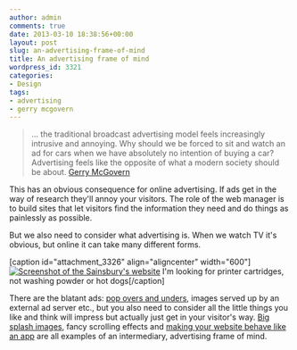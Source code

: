 ```yaml
---
author: admin
comments: true
date: 2013-03-10 18:38:56+00:00
layout: post
slug: an-advertising-frame-of-mind
title: An advertising frame of mind
wordpress_id: 3321
categories:
- Design
tags:
- advertising
- gerry mcgovern
---
```


> … the traditional broadcast advertising model feels increasingly intrusive and annoying. Why should we be forced to sit and watch an ad for cars when we have absolutely no intention of buying a car? Advertising feels like the opposite of what a modern society should be about. [Gerry McGovern](http://www.gerrymcgovern.com/new-thinking/problem-trying-get-attention)


This has an obvious consequence for online advertising. If ads get in the way of research they'll annoy your visitors. The role of the web manager is to build sites that let visitors find the information they need and do things as painlessly as possible.

But we also need to consider what advertising is. When we watch TV it's obvious, but online it can take many different forms.

[caption id="attachment_3326" align="aligncenter" width="600"][![Screenshot of the Sainsbury's website](http://leonpaternoster.com/wp-content/uploads/2013/03/sainburys.png)](http://leonpaternoster.com/2013/03/an-advertising-frame-of-mind/sainburys/) I'm looking for printer cartridges, not washing powder or hot dogs[/caption]

There are the blatant ads: [pop overs and unders](http://leonpaternoster.com/2011/02/pop-ups/), images served up by an external ad server etc., but you also need to consider all the little things you like and think will impress but actually just get in your visitor's way. [Big splash images](http://leonpaternoster.com/2012/03/links-and-adverts/), fancy scrolling effects and [making your website behave like an app](http://www.usabilitypost.com/2012/12/05/news-sites-redesign-trend/) are all examples of an intermediary, advertising frame of mind.
